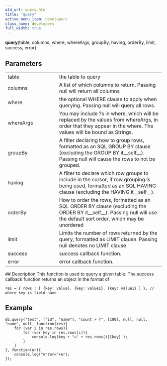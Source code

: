 ```yaml
---
old_url: query.htm
title: "query"
active_menu_item: developers
class_name: developers
full_width: true
---
```



**query**(table, columns, where, whereArgs, groupBy, having, orderBy, limit, success, error)
   

## Parameters

<table>
<tr>
<td width="193">
table

</td>
<td width="17">

</td>
<td width="670">
the table to query

</td>
</tr>
<tr>
<td width="193">
columns

</td>
<td width="17">

</td>
<td width="670">
A list of which columns to return. Passing null will return all columns

</td>
</tr>
<tr>
<td width="193">
where

</td>
<td width="17">

</td>
<td width="670">
the optional WHERE clause to apply when querying. Passing null will query all rows.

</td>
</tr>
<tr>
<td width="193">
whereArgs

</td>
<td width="17">

</td>
<td width="670">
You may include ?s in where, which will be replaced by the values from whereArgs, in order that they appear in the where. The values will be bound as Strings.

</td>
</tr>
<tr>
<td width="193">
groupBy

</td>
<td width="17">

</td>
<td width="670">
A filter declaring how to group rows, formatted as an SQL GROUP BY clause (excluding the GROUP BY it__self__). Passing null will cause the rows to not be grouped.

</td>
</tr>
<tr>
<td width="193">
having

</td>
<td width="17">

</td>
<td width="670">
A filter to declare which row groups to include in the cursor, if row grouping is being used, formatted as an SQL HAVING clause (excluding the HAVING it__self__).

</td>
</tr>
<tr>
<td width="193">
orderBy

</td>
<td width="17">

</td>
<td width="670">
How to order the rows, formatted as an SQL ORDER BY clause (excluding the ORDER BY it__self__). Passing null will use the default sort order, which may be unordered

</td>
</tr>
<tr>
<td width="193">
limit

</td>
<td width="17">

</td>
<td width="670">
Limits the number of rows returned by the query, formatted as LIMIT clause. Passing null denotes no LIMIT clause

</td>
</tr>
<tr>
<td width="193">
success

</td>
<td width="17">

</td>
<td width="670">
success callback function.

</td>
</tr>
<tr>
<td width="193">
error

</td>
<td width="17">

</td>
<td width="670">
error callback function.

</td>
</tr>
</table>
## Description
This function is used to query a given table. The success callback function returns an object in the format of
     
    res = { rows : [ {key: value}, {key: value1}, {key: value1} ] }, // where key is field name
 ## Example    
    db.query("test", ["id", "name"], "count > ?", [100], null, null, "name", null, function(res){ 
        for (var i in res.rows){ 
            for (var key in res.rows[i]){ 
                console.log(key + "=" + res.rows[i][key] ); 
            } 
        } 
    }, function(er){
        console.log("error="+er);
    });
   





